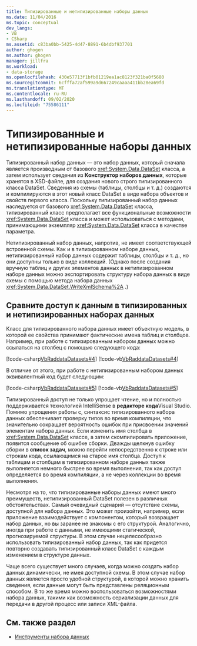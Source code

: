 ```yaml
---
title: Типизированные и нетипизированные наборы данных
ms.date: 11/04/2016
ms.topic: conceptual
dev_langs:
- VB
- CSharp
ms.assetid: c83ba0bb-5425-4d47-8891-6b4dbf937701
author: ghogen
ms.author: ghogen
manager: jillfra
ms.workload:
- data-storage
ms.openlocfilehash: 430e57713f1bfb01219ea1ac8123f321ba0f5680
ms.sourcegitcommit: 6cfffa72af599a9d667249caaaa411bb28ea69fd
ms.translationtype: MT
ms.contentlocale: ru-RU
ms.lasthandoff: 09/02/2020
ms.locfileid: "75586111"
---
```

# <a name="typed-vs-untyped-datasets"></a>Типизированные и нетипизированные наборы данных
Типизированный набор данных — это набор данных, который сначала является производным от базового <xref:System.Data.DataSet> класса, а затем использует сведения из **Конструктор наборов данных**, которые хранятся в XSD-файле, для создания нового строго типизированного класса DataSet. Сведения из схемы (таблицы, столбцы и т. д.) создаются и компилируются в этот новый класс DataSet в виде набора объектов и свойств первого класса. Поскольку типизированный набор данных наследуется от базового <xref:System.Data.DataSet> класса, типизированный класс предполагает все функциональные возможности <xref:System.Data.DataSet> класса и может использоваться с методами, принимающими экземпляр <xref:System.Data.DataSet> класса в качестве параметра.

Нетипизированный набор данных, напротив, не имеет соответствующей встроенной схемы. Как и в типизированном наборе данных, нетипизированный набор данных содержит таблицы, столбцы и т. д., но они доступны только в виде коллекций. (Однако после создания вручную таблиц и других элементов данных в нетипизированном наборе данных можно экспортировать структуру набора данных в виде схемы с помощью метода набора данных <xref:System.Data.DataSet.WriteXmlSchema%2A> .)

## <a name="contrast-data-access-in-typed-and-untyped-datasets"></a>Сравните доступ к данным в типизированных и нетипизированных наборах данных
Класс для типизированного набора данных имеет объектную модель, в которой ее свойства принимают фактические имена таблиц и столбцов. Например, при работе с типизированным набором данных можно ссылаться на столбец с помощью следующего кода:

[!code-csharp[VbRaddataDatasets#4](../data-tools/codesnippet/CSharp/typed-vs-untyped-datasets_1.cs)]
[!code-vb[VbRaddataDatasets#4](../data-tools/codesnippet/VisualBasic/typed-vs-untyped-datasets_1.vb)]

В отличие от этого, при работе с нетипизированным набором данных эквивалентный код будет следующим:

[!code-csharp[VbRaddataDatasets#5](../data-tools/codesnippet/CSharp/typed-vs-untyped-datasets_2.cs)]
[!code-vb[VbRaddataDatasets#5](../data-tools/codesnippet/VisualBasic/typed-vs-untyped-datasets_2.vb)]

Типизированный доступ не только упрощает чтение, но и полностью поддерживается технологией IntelliSense в **редакторе кода**Visual Studio. Помимо упрощения работы с, синтаксис типизированного набора данных обеспечивает проверку типов во время компиляции, что значительно сокращает вероятность ошибок при присвоении значений элементам набора данных. Если изменить имя столбца в <xref:System.Data.DataSet> классе, а затем скомпилировать приложение, появится сообщение об ошибке сборки. Дважды щелкнув ошибку сборки в **список задач**, можно перейти непосредственно к строке или строкам кода, ссылающимся на старое имя столбца. Доступ к таблицам и столбцам в типизированном наборе данных также выполняется немного быстрее во время выполнения, так как доступ определяется во время компиляции, а не через коллекции во время выполнения.

Несмотря на то, что типизированные наборы данных имеют много преимуществ, нетипизированный DataSet полезен в различных обстоятельствах. Самый очевидный сценарий — отсутствие схемы, доступной для набора данных. Это может произойти, например, если приложение взаимодействует с компонентом, который возвращает набор данных, но вы заранее не знакомы с его структурой. Аналогично, иногда при работе с данными, не имеющими статической, прогнозируемой структуры. В этом случае нецелесообразно использовать типизированный набор данных, так как придется повторно создавать типизированный класс DataSet с каждым изменением в структуре данных.

Чаще всего существует много случаев, когда можно создать набор данных динамически, не имея доступной схемы. В этом случае набор данных является просто удобной структурой, в которой можно хранить сведения, если данные могут быть представлены реляционным способом. В то же время можно воспользоваться возможностями набора данных, такими как возможность сериализации данных для передачи в другой процесс или записи XML-файла.

## <a name="see-also"></a>См. также раздел

- [Инструменты набора данных](../data-tools/dataset-tools-in-visual-studio.md)
